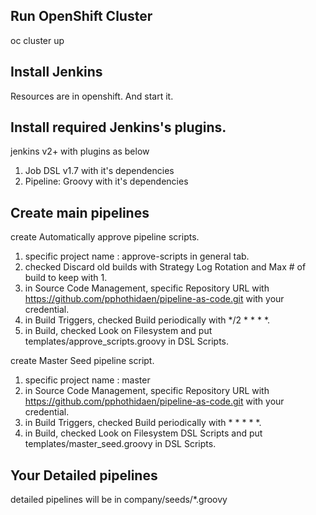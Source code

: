 ## Run OpenShift Cluster
oc cluster up

## Install Jenkins 
Resources are in openshift.
And start it.

## Install required Jenkins's plugins.
jenkins v2+ with plugins as below
1. Job DSL v1.7 with it's dependencies
2. Pipeline: Groovy with it's dependencies

## Create main pipelines
create Automatically approve pipeline scripts.
1. specific project name : approve-scripts in general tab.
2. checked Discard old builds with Strategy Log Rotation and Max # of build to keep with 1.
3. in Source Code Management, specific Repository URL with https://github.com/pphothidaen/pipeline-as-code.git with your credential.
4. in Build Triggers, checked Build periodically with */2 * * * *.
5. in Build, checked Look on Filesystem and put templates/approve_scripts.groovy in DSL Scripts.

create Master Seed pipeline script.
1. specific project name : master
2. in Source Code Management, specific Repository URL with https://github.com/pphothidaen/pipeline-as-code.git with your credential.
3. in Build Triggers, checked Build periodically with * * * * *.
4. in Build, checked Look on Filesystem DSL Scripts and put templates/master_seed.groovy in DSL Scripts.

## Your Detailed pipelines 
detailed pipelines will be in company/seeds/*.groovy

